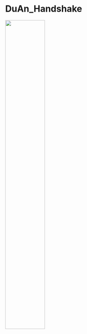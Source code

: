 # DuAn_Handshake
[<img src="https://i.ytimg.com/vi/Hc79sDi3f0U/maxresdefault.jpg" width="50%">](https://youtu.be/40aLDfQYvNo "Now in Android: 55")
